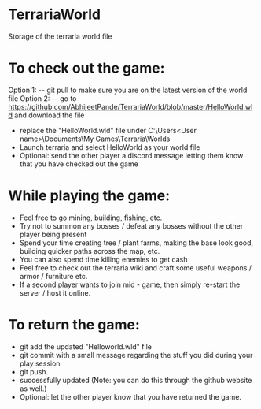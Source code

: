 # TerrariaWorld
Storage of the terraria world file

# To check out the game: 
Option 1: 
-- git pull to make sure you are on the latest version of the world file
Option 2: 
-- go to https://github.com/AbhijeetPande/TerrariaWorld/blob/master/HelloWorld.wld and download the file
- replace the "HelloWorld.wld" file under C:\Users\<User name>\Documents\My Games\Terraria\Worlds
- Launch terraria and select HelloWorld as your world file
- Optional: send the other player a discord message letting them know that you have checked out the game

# While playing the game: 
- Feel free to go mining, building, fishing, etc.
- Try not to summon any bosses / defeat any bosses without the other player being present
- Spend your time creating tree / plant farms, making the base look good, building quicker paths across the map, etc. 
- You can also spend time killing enemies to get cash
- Feel free to check out the terraria wiki and craft some useful weapons / armor / furniture etc. 
- If a second player wants to join mid - game, then simply re-start the server / host it online. 

# To return the game: 
- git add the updated "Helloworld.wld" file
- git commit with a small message regarding the stuff you did during your play session
- git push.
- successfully updated (Note: you can do this through the github website as well.) 
- Optional: let the other player know that you have returned the game. 




